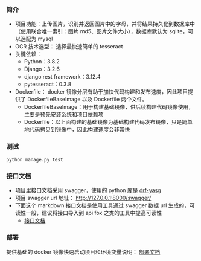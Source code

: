 ### 简介
- 项目功能：上传图片，识别并返回图片中的字母，并将结果持久化到数据库中（使用联合唯一索引：图片 md5、图片文件大小），数据库默认为 sqlite，可以选配为 mysql
- OCR 技术选型： 选择最快速简单的 tesseract
- 关键依赖：
  - Python：3.8.2
  - Django：3.2.6
  - django rest framework：3.12.4
  - pytesseract：0.3.8
- Dockerfile： docker 镜像分层有助于加快代码构建和发布速度，因此项目提供了 DockerfileBaseImage 以及 Dockerfile 两个文件。
  - DockerfileBaseImage：用于构建基础镜像，供后续构建代码镜像使用，主要是预先安装系统和项目依赖项
  - Dockerfile：以上面构建的基础镜像为基础构建代码发布镜像，只是简单地代码拷贝到镜像中，因此构建速度会非常快
  
### 测试
`python manage.py test`

### 接口文档
- 项目里接口文档采用 swagger，使用的 python 库是 [drf-yasg](https://drf-yasg.readthedocs.io/en/stable/)
- 项目 swagger url 地址： http://127.0.0.1:8000/swagger/
- 下面这个 markdown 接口文档是使用工具通过 swagger 数据 url 生成的，可读性一般，建议将接口导入到 api fox 之类的工具中提高可读性
    - [接口文档](docs/swagger.md)

### 部署
提供基础的 docker 镜像快速启动项目和环境变量说明：
[部署文档](docs/deploy.md)
